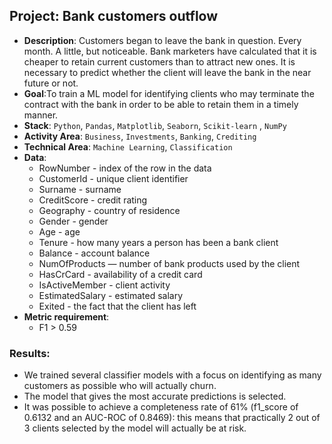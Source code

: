## Project: Bank customers outflow
* **Description**: Customers began to leave the bank in question. Every month. A little, but noticeable. Bank marketers have calculated that it is cheaper to retain current customers than to attract new ones. It is necessary to predict whether the client will leave the bank in the near future or not.
* **Goal**:To train a ML model for identifying clients who may terminate the contract with the bank in order to be able to retain them in a timely manner.
* **Stack**: `Python`, `Pandas`, `Matplotlib`, `Seaborn`, `Scikit-learn` , `NumPy`
* **Activity Area**:
`Business`, `Investments`, `Banking`, `Crediting`
* **Technical Area**: `Machine Learning`, `Classification`
* **Data**:
  - RowNumber - index of the row in the data
  - CustomerId - unique client identifier
  - Surname - surname
  - CreditScore - credit rating
  - Geography - country of residence
  - Gender - gender
  - Age - age
  - Tenure - how many years a person has been a bank client
  - Balance - account balance
  - NumOfProducts — number of bank products used by the client
  - HasCrCard - availability of a credit card
  - IsActiveMember - client activity
  - EstimatedSalary - estimated salary
  - Exited - the fact that the client has left
* **Metric requirement**:
  - F1 > 0.59
### Results:
  - We trained several classifier models with a focus on identifying as many customers as possible who will actually churn.
  - The model that gives the most accurate predictions is selected.
  - It was possible to achieve a completeness rate of 61% (f1_score of 0.6132 and an AUC-ROC of 0.8469): this means that practically 2 out of 3 clients selected by the model will actually be at risk.

